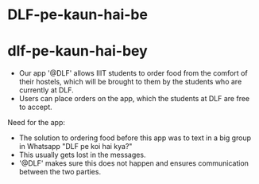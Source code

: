 # DLF-pe-kaun-hai-be

# dlf-pe-kaun-hai-bey
- Our app '@DLF' allows IIIT students to order food from the comfort of their hostels, which will be brought to them by the students who are currently at DLF.
- Users can place orders on the app, which the students at DLF are free to accept.

Need for the app:
- The solution to ordering food before this app was to text in a big group in Whatsapp "DLF pe koi hai kya?"
- This usually gets lost in the messages.
- '@DLF' makes sure this does not happen and ensures communication between the two parties.

